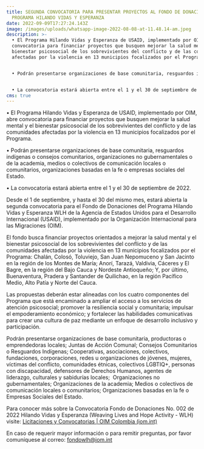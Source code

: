 ```yaml
---
title: SEGUNDA CONVOCATORIA PARA PRESENTAR PROYECTOS AL FONDO DE DONACIONES DEL
  PROGRAMA HILANDO VIDAS Y ESPERANZA
date: 2022-09-09T17:27:24.143Z
image: /images/uploads/whatsapp-image-2022-08-08-at-11.48.14-am.jpeg
description: >-
  • El Programa Hilando Vidas y Esperanza de USAID, implementado por OIM, abre
  convocatoria para financiar proyectos que busquen mejorar la salud mental y el
  bienestar psicosocial de los sobrevivientes del conflicto y de las comunidades
  afectadas por la violencia en 13 municipios focalizados por el Programa.


  • Podrán presentarse organizaciones de base comunitaria, resguardos indígenas o consejos comunitarios, organizaciones no gubernamentales o de la academia, medios o colectivos de comunicación locales o comunitarios, organizaciones basadas en la fe o empresas sociales del Estado. 


  • La convocatoria estará abierta entre el 1 y el 30 de septiembre de 2022. 
cms: true
---
```

• El Programa Hilando Vidas y Esperanza de USAID, implementado por OIM, abre convocatoria para financiar proyectos que busquen mejorar la salud mental y el bienestar psicosocial de los sobrevivientes del conflicto y de las comunidades afectadas por la violencia en 13 municipios focalizados por el Programa.

• Podrán presentarse organizaciones de base comunitaria, resguardos indígenas o consejos comunitarios, organizaciones no gubernamentales o de la academia, medios o colectivos de comunicación locales o comunitarios, organizaciones basadas en la fe o empresas sociales del Estado. 

• La convocatoria estará abierta entre el 1 y el 30 de septiembre de 2022. 

Desde el 1 de septiembre, y hasta el 30 del mismo mes, estará abierta la segunda convocatoria para el Fondo de Donaciones del Programa Hilando Vidas y Esperanza WLH de la Agencia de Estados Unidos para el Desarrollo Internacional (USAID), implementado por la Organización Internacional para las Migraciones (OIM).

El fondo busca financiar proyectos orientados a mejorar la salud mental y el bienestar psicosocial de los sobrevivientes del conflicto y de las comunidades afectadas por la violencia en 13 municipios focalizados por el Programa: Chalán, Colosó, Toluviejo, San Juan Nepomuceno y San Jacinto en la región de los Montes de María; Anorí, Tarazá, Valdivia, Cáceres y El Bagre, en la región del Bajo Cauca y Nordeste Antioqueño; Y, por último, Buenaventura, Pradera y Santander de Quilichao, en la región Pacífico Medio, Alto Patía y Norte del Cauca.

Las propuestas deberán estar alineadas con los cuatro componentes del Programa que está encaminado a ampliar el acceso a los servicios de atención psicosocial; promover la resiliencia social y comunitaria; impulsar el empoderamiento económico; y fortalecer las habilidades comunicativas para crear una cultura de paz mediante un enfoque de desarrollo inclusivo y participación.

Podrán presentarse organizaciones de base comunitaria, productoras o emprendedoras locales; Juntas de Acción Comunal; Consejos Comunitarios o Resguardos Indígenas; Cooperativas, asociaciones, colectivos, fundaciones, corporaciones, redes u organizaciones de jóvenes, mujeres, víctimas del conflicto, comunidades étnicas, colectivos LGBTIQ+, personas con discapacidad, defensores de Derechos Humanos, agentes de liderazgo, culturales y sabidurías locales;  Organizaciones no gubernamentales; Organizaciones de la academia; Medios o colectivos de comunicación locales o comunitarios; Organizaciones basadas en la fe o Empresas Sociales del Estado.

Para conocer más sobre la Convocatoria Fondo de Donaciones No. 002 de 2022 Hilando Vidas y Esperanza (Weaving Lives and Hope Activity - WLH) visite: [Licitaciones y Convocatorias | OIM Colombia (iom.int)](https://colombia.iom.int/es/licitaciones-y-convocatorias)

En caso de requerir mayor información o para remitir preguntas, por favor comuníquese al correo: [fondowlh@iom.int](mailto:fondowlh@iom.int)